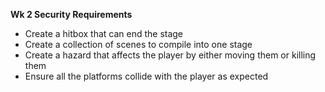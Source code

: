 **Wk 2 Security Requirements**
- Create a hitbox that can end the stage
- Create a collection of scenes to compile into one stage
- Create a hazard that affects the player by either moving them or killing them
- Ensure all the platforms collide with the player as expected

